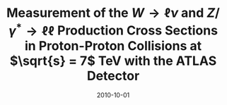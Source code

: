 ---
title: "Measurement of the $W \\to \\ell\\nu$ and $Z/\\gamma^* \\to \\ell\\ell$ Production Cross Sections in Proton-Proton Collisions at $\\sqrt{s} = 7$ TeV with the ATLAS Detector"
date: 2010-10-01
venue: JHEP 12 (2010) 060
link: https://doi.org/10.1007/JHEP12(2010)060
inspire_id: 872570
---